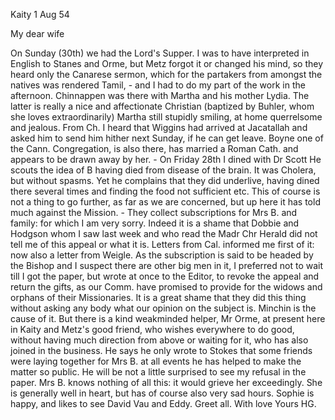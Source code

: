  Kaity 1 Aug 54

My dear wife

On Sunday (30th) we had the Lord's Supper. I was to have interpreted in English to Stanes and Orme, but Metz forgot it or changed his mind, so they heard only the Canarese sermon, which for the partakers from amongst the natives was rendered Tamil, - and I had to do my part of the work in the afternoon. Chinnappen was there with Martha and his mother Lydia. The latter is really a nice and affectionate Christian (baptized by Buhler, whom she loves extraordinarily) Martha still stupidly smiling, at home querrelsome and jealous. From Ch. I heard that Wiggins had arrived at Jacatallah and asked him to send him hither next Sunday, if he can get leave. Boyne one of the Cann. Congregation, is also there, has married a Roman Cath. and appears to be drawn away by her. - On Friday 28th I dined with Dr Scott He scouts the idea of B having died from disease of the brain. It was Cholera, but without spasms. Yet he complains that they did underlive, having dined there several times and finding the food not sufficient etc. This of course is not a thing to go further, as far as we are concerned, but up here it has told much against the Mission. - They collect subscriptions for Mrs B. and family: for which I am very sorry. Indeed it is a shame that Dobbie and Hodgson whom I saw last week and who read the Madr Chr Herald did not tell me of this appeal or what it is. Letters from Cal. informed me first of it: now also a letter from Weigle. As the subscription is said to be headed by the Bishop and I suspect there are other big men in it, I preferred not to wait till I got the paper, but wrote at once to the Editor, to revoke the appeal and return the gifts, as our Comm. have promised to provide for the widows and orphans of their Missionaries. It is a great shame that they did this thing without asking any body what our opinion on the subject is. Minchin is the cause of it. But there is a kind weakminded helper, Mr Orme, at present here in Kaity and Metz's good friend, who wishes everywhere to do good, without having much direction from above or waiting for it, who has also joined in the business. He says he only wrote to Stokes that some friends were laying together for Mrs B. at all events he has helped to make the matter so public. He will be not a little surprised to see my refusal in the paper. Mrs B. knows nothing of all this: it would grieve her exceedingly. She is generally well in heart, but has of course also very sad hours. Sophie is happy, and likes to see David Vau and Eddy. Greet all.  With love
 Yours HG.

